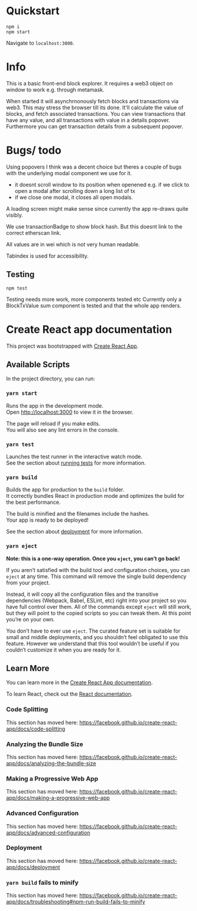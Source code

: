 
# Quickstart
```
npm i
npm start
```
Navigate to `localhost:3000`.  

# Info
This is a basic front-end block explorer. 
It requires a web3 object on window to work e.g. through metamask. 

When started it will asynchrnonously fetch blocks and transactions via web3. This may stress the browser till its done. 
It'll calculate the value of blocks, and fetch associated transactions. 
You can view transactions that have any value, and all transactions with value in a details popover. 
Furthermore you can get transaction details from a subsequent popover. 

# Bugs/ todo
Using popovers I think was a decent choice but theres a couple of bugs with the underlying modal component we use for it.  
- it doesnt scroll window to its position when openened e.g. if we click to open a modal after scrolling down a long list of tx  
- if we close one modal, it closes all open modals.  
  
A loading screen might make sense since currently the app re-draws quite visibly.   

We use transactionBadge to show block hash. But this doesnt link to the correct etherscan link.  

All values are in wei which is not very human readable.  

Tabindex is used for accessibility.   

## Testing
```
npm test
```
Testing needs more work, more components tested etc
Currently only a BlockTxValue sum component is tested and that the whole app renders. 

# Create React app documentation

This project was bootstrapped with [Create React App](https://github.com/facebook/create-react-app).

## Available Scripts

In the project directory, you can run:

### `yarn start`

Runs the app in the development mode.<br />
Open [http://localhost:3000](http://localhost:3000) to view it in the browser.

The page will reload if you make edits.<br />
You will also see any lint errors in the console.

### `yarn test`

Launches the test runner in the interactive watch mode.<br />
See the section about [running tests](https://facebook.github.io/create-react-app/docs/running-tests) for more information.

### `yarn build`

Builds the app for production to the `build` folder.<br />
It correctly bundles React in production mode and optimizes the build for the best performance.

The build is minified and the filenames include the hashes.<br />
Your app is ready to be deployed!

See the section about [deployment](https://facebook.github.io/create-react-app/docs/deployment) for more information.

### `yarn eject`

**Note: this is a one-way operation. Once you `eject`, you can’t go back!**

If you aren’t satisfied with the build tool and configuration choices, you can `eject` at any time. This command will remove the single build dependency from your project.

Instead, it will copy all the configuration files and the transitive dependencies (Webpack, Babel, ESLint, etc) right into your project so you have full control over them. All of the commands except `eject` will still work, but they will point to the copied scripts so you can tweak them. At this point you’re on your own.

You don’t have to ever use `eject`. The curated feature set is suitable for small and middle deployments, and you shouldn’t feel obligated to use this feature. However we understand that this tool wouldn’t be useful if you couldn’t customize it when you are ready for it.

## Learn More

You can learn more in the [Create React App documentation](https://facebook.github.io/create-react-app/docs/getting-started).

To learn React, check out the [React documentation](https://reactjs.org/).

### Code Splitting

This section has moved here: https://facebook.github.io/create-react-app/docs/code-splitting

### Analyzing the Bundle Size

This section has moved here: https://facebook.github.io/create-react-app/docs/analyzing-the-bundle-size

### Making a Progressive Web App

This section has moved here: https://facebook.github.io/create-react-app/docs/making-a-progressive-web-app

### Advanced Configuration

This section has moved here: https://facebook.github.io/create-react-app/docs/advanced-configuration

### Deployment

This section has moved here: https://facebook.github.io/create-react-app/docs/deployment

### `yarn build` fails to minify

This section has moved here: https://facebook.github.io/create-react-app/docs/troubleshooting#npm-run-build-fails-to-minify
